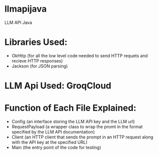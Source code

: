 # llmapijava
LLM API Java

# Libraries Used:
- OkHttp (for all the low level code needed to send HTTP requets and recieve HTTP responses)
- Jackson (for JSON parsing)

# LLM Api Used: GroqCloud

# Function of Each File Explained:
- Config (an interface storing the LLM API key and the LLM url)
- RequestPayload (a wrapper class to wrap the promt in the format specified by the LLM API documentation)
- Client (an HTTP client that sends the prompt in an HTTP request along with the API key at the specified URL)
- Main (the entry point of the code for testing)
